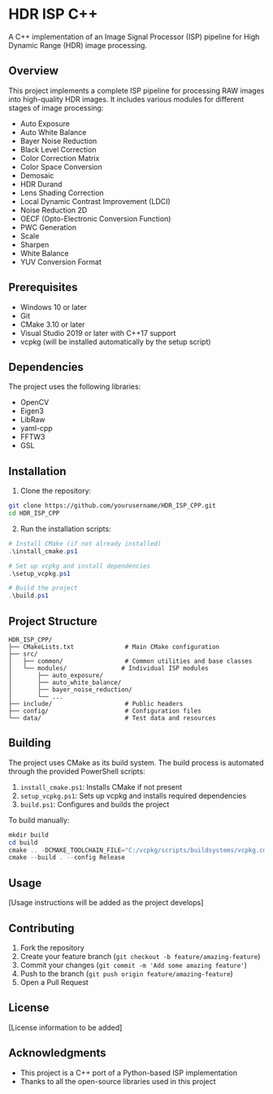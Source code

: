# HDR ISP C++

A C++ implementation of an Image Signal Processor (ISP) pipeline for High Dynamic Range (HDR) image processing.

## Overview

This project implements a complete ISP pipeline for processing RAW images into high-quality HDR images. It includes various modules for different stages of image processing:

- Auto Exposure
- Auto White Balance
- Bayer Noise Reduction
- Black Level Correction
- Color Correction Matrix
- Color Space Conversion
- Demosaic
- HDR Durand
- Lens Shading Correction
- Local Dynamic Contrast Improvement (LDCI)
- Noise Reduction 2D
- OECF (Opto-Electronic Conversion Function)
- PWC Generation
- Scale
- Sharpen
- White Balance
- YUV Conversion Format

## Prerequisites

- Windows 10 or later
- Git
- CMake 3.10 or later
- Visual Studio 2019 or later with C++17 support
- vcpkg (will be installed automatically by the setup script)

## Dependencies

The project uses the following libraries:
- OpenCV
- Eigen3
- LibRaw
- yaml-cpp
- FFTW3
- GSL

## Installation

1. Clone the repository:
```bash
git clone https://github.com/yourusername/HDR_ISP_CPP.git
cd HDR_ISP_CPP
```

2. Run the installation scripts:
```powershell
# Install CMake (if not already installed)
.\install_cmake.ps1

# Set up vcpkg and install dependencies
.\setup_vcpkg.ps1

# Build the project
.\build.ps1
```

## Project Structure

```
HDR_ISP_CPP/
├── CMakeLists.txt              # Main CMake configuration
├── src/
│   ├── common/                 # Common utilities and base classes
│   └── modules/               # Individual ISP modules
│       ├── auto_exposure/
│       ├── auto_white_balance/
│       ├── bayer_noise_reduction/
│       └── ...
├── include/                    # Public headers
├── config/                     # Configuration files
└── data/                       # Test data and resources
```

## Building

The project uses CMake as its build system. The build process is automated through the provided PowerShell scripts:

1. `install_cmake.ps1`: Installs CMake if not present
2. `setup_vcpkg.ps1`: Sets up vcpkg and installs required dependencies
3. `build.ps1`: Configures and builds the project

To build manually:
```powershell
mkdir build
cd build
cmake .. -DCMAKE_TOOLCHAIN_FILE="C:/vcpkg/scripts/buildsystems/vcpkg.cmake" -DCMAKE_BUILD_TYPE=Release
cmake --build . --config Release
```

## Usage

[Usage instructions will be added as the project develops]

## Contributing

1. Fork the repository
2. Create your feature branch (`git checkout -b feature/amazing-feature`)
3. Commit your changes (`git commit -m 'Add some amazing feature'`)
4. Push to the branch (`git push origin feature/amazing-feature`)
5. Open a Pull Request

## License

[License information to be added]

## Acknowledgments

- This project is a C++ port of a Python-based ISP implementation
- Thanks to all the open-source libraries used in this project 